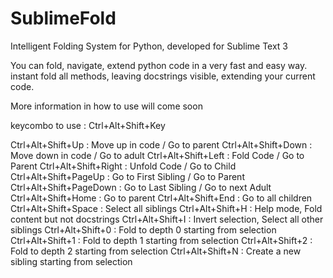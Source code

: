 SublimeFold
===========

Intelligent Folding System for Python, developed for Sublime Text 3

You can fold, navigate, extend python code in a very fast and easy way.
instant fold all methods, leaving docstrings visible, extending your current code.

More information in how to use will come soon

keycombo to use : Ctrl+Alt+Shift+Key

Ctrl+Alt+Shift+Up : Move up in code / Go to parent
Ctrl+Alt+Shift+Down : Move down in code / Go to adult
Ctrl+Alt+Shift+Left : Fold Code / Go to Parent
Ctrl+Alt+Shift+Right : Unfold Code / Go to Child
Ctrl+Alt+Shift+PageUp : Go to First Sibling / Go to Parent
Ctrl+Alt+Shift+PageDown : Go to Last Sibling / Go to next Adult
Ctrl+Alt+Shift+Home : Go to parent
Ctrl+Alt+Shift+End : Go to all children
Ctrl+Alt+Shift+Space : Select all siblings
Ctrl+Alt+Shift+H : Help mode, Fold content but not docstrings
Ctrl+Alt+Shift+I : Invert selection, Select all other siblings
Ctrl+Alt+Shift+0 : Fold to depth 0 starting from selection
Ctrl+Alt+Shift+1 : Fold to depth 1 starting from selection
Ctrl+Alt+Shift+2 : Fold to depth 2 starting from selection
Ctrl+Alt+Shift+N : Create a new sibling starting from selection



